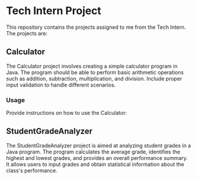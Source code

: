 # Tech Intern Project

This repository contains the projects assigned to me from the Tech Intern. The projects are:

## Calculator

The Calculator project involves creating a simple calculator program in Java. The program should be able to perform basic arithmetic operations such as addition, subtraction, multiplication, and division. Include proper input validation to handle different scenarios.

### Usage

Provide instructions on how to use the Calculator:

 

## StudentGradeAnalyzer

The StudentGradeAnalyzer project is aimed at analyzing student grades in a Java program. The program calculates the average grade, identifies the highest and lowest grades, and provides an overall performance summary. It allows users to input grades and obtain statistical information about the class's performance.
